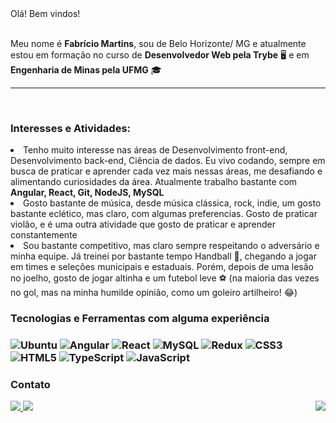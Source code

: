 <div>
  Olá! Bem vindos! 
  <br/>
  <br/>
  <p>Meu nome é <strong>Fabrício Martins</strong>, sou de Belo Horizonte/ MG e atualmente estou em formação no curso de <strong>Desenvolvedor Web pela Trybe</strong>	&#128421 e em <strong>Engenharia de Minas pela UFMG</strong> &#127891 </p>
  <hr>

  <br>

   <h3>Interesses e Atividades:</h3>

  <li>Tenho muito interesse nas áreas de Desenvolvimento front-end, Desenvolvimento back-end, Ciência de dados. Eu vivo codando, sempre em busca de praticar e aprender cada vez mais nessas áreas, me desafiando e alimentando curiosidades da área. Atualmente trabalho bastante com <strong> Angular, React, Git, NodeJS, MySQL </strong></li>

  <li> Gosto bastante de música, desde música clássica, rock, indie, um gosto bastante eclético, mas claro, com algumas preferencias. Gosto de praticar violão, e é uma outra atividade que gosto de praticar e aprender constantemente</li>

  <li> Sou bastante competitivo, mas claro sempre respeitando o adversário e minha equipe. Já treinei por bastante tempo Handball &#129342, chegando a jogar em times e seleções municipais e estaduais. Porém, depois de uma lesão no joelho, gosto de jogar altinha e um futebol leve ⚽ (na maioria das vezes no gol, mas na minha humilde opinião, como um goleiro artilheiro! &#128514)
   <br>

  <h3>Tecnologias e Ferramentas com alguma experiência<h3>
  <img src="https://img.shields.io/badge/Ubuntu-E95420?style=for-the-badge&logo=ubuntu&logoColor=white" alt="Ubuntu"/>
  <img src="https://img.shields.io/badge/Angular-DD0031?style=for-the-badge&logo=angular&logoColor=white" alt="Angular"/>
  <img src="https://img.shields.io/badge/React-20232A?style=for-the-badge&logo=react&logoColor=61DAFB" alt="React"/>
  <img src="https://img.shields.io/badge/MySQL-00000F?style=for-the-badge&logo=mysql&logoColor=white" alt="MySQL"/>
  <img src="https://img.shields.io/badge/Redux-593D88?style=for-the-badge&logo=redux&logoColor=white" alt="Redux"/>
  <img src="https://img.shields.io/badge/CSS3-1572B6?style=for-the-badge&logo=css3&logoColor=white" alt="CSS3"/>
  <img src="https://img.shields.io/badge/HTML5-E34F26?style=for-the-badge&logo=html5&logoColor=white" alt="HTML5"/>
  <img src="https://img.shields.io/badge/TypeScript-007ACC?style=for-the-badge&logo=typescript&logoColor=white" alt="TypeScript"/>
  <img src="https://img.shields.io/badge/JavaScript-F7DF1E?style=for-the-badge&logo=javascript&logoColor=black" alt="JavaScript"/>

  <br>
  <h3>Contato</h3>
  <a href="https://www.linkedin.com/in/fabriciocsm/" >
    <img src="https://img.shields.io/badge/LinkedIn-0077B5?style=for-the-badge&logo=linkedin&logoColor=white"/>
  </a>
  <a href="mailto:fabriciocsmartins@gmail.com" >
    <img src="https://img.shields.io/badge/Gmail-D14836?style=for-the-badge&logo=gmail&logoColor=white"/>
  </a>
   <img align="right" src="https://github-readme-stats.vercel.app/api?username=FabricioCSM&theme=blue-green%22" />
</div>

